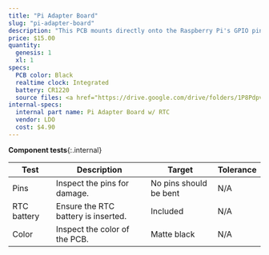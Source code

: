 ```yaml
---
title: "Pi Adapter Board"
slug: "pi-adapter-board"
description: "This PCB mounts directly onto the Raspberry Pi's GPIO pin header and provides connectors for the push buttons and LED indicators, as well as a real-time clock for timekeeping in offline situations."
price: $15.00
quantity:
  genesis: 1
  xl: 1
specs:
  PCB color: Black
  realtime clock: Integrated
  battery: CR1220
  source files: <a href="https://drive.google.com/drive/folders/1P8Pdpv2Jrlygh-WBlnO5RMSocQVUQCna?usp=sharing">Click here to download</a>.
internal-specs:
  internal part name: Pi Adapter Board w/ RTC
  vendor: LDO
  cost: $4.90
---
```


**Component tests**{:.internal}

|Test         |Description  |Target       |Tolerance    |
|-------------|-------------|-------------|-------------|
|Pins         |Inspect the pins for damage.|No pins should be bent|N/A
|RTC battery  |Ensure the RTC battery is inserted.|Included|N/A
|Color        |Inspect the color of the PCB.|Matte black|N/A
